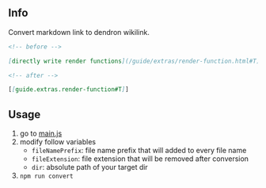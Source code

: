 ## Info

Convert markdown link to dendron wikilink.

```md
<!-- before -->

[directly write render functions](/guide/extras/render-function.html#T)

<!-- after -->

[[guide.extras.render-function#T]]
```

## Usage

1. go to [main.js](src/main.js)
2. modify follow variables
    - `fileNamePrefix`: file name prefix that will added to every file name
    - `fileExtension`: file extension that will be removed after conversion
    - `dir`: absolute path of your target dir
3. `npm run convert`
